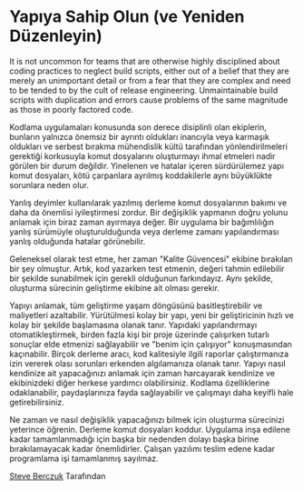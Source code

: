 # Yapıya Sahip Olun (ve Yeniden Düzenleyin)

It is not uncommon for teams that are otherwise highly disciplined about coding practices to neglect build scripts, either out of a belief that they are merely an unimportant detail or from a fear that they are complex and need to be tended to by the cult of release engineering. Unmaintainable build scripts with duplication and errors cause problems of the same magnitude as those in poorly factored code.

Kodlama uygulamaları konusunda son derece disiplinli olan ekiplerin, bunların yalnızca önemsiz bir ayrıntı oldukları inancıyla veya karmaşık oldukları ve serbest bırakma mühendislik kültü tarafından yönlendirilmeleri gerektiği korkusuyla komut dosyalarını oluşturmayı ihmal etmeleri nadir görülen bir durum değildir. Yinelenen ve hatalar içeren sürdürülemez yapı komut dosyaları, kötü çarpanlara ayrılmış koddakilerle aynı büyüklükte sorunlara neden olur.

Yanlış deyimler kullanılarak yazılmış derleme komut dosyalarının bakımı ve daha da önemlisi iyileştirmesi zordur. Bir değişiklik yapmanın doğru yolunu anlamak için biraz zaman ayırmaya değer. Bir uygulama bir bağımlılığın yanlış sürümüyle oluşturulduğunda veya derleme zamanı yapılandırması yanlış olduğunda hatalar görünebilir.

Geleneksel olarak test etme, her zaman "Kalite Güvencesi" ekibine bırakılan bir şey olmuştur. Artık, kod yazarken test etmenin, değeri tahmin edilebilir bir şekilde sunabilmek için gerekli olduğunun farkındayız. Aynı şekilde, oluşturma sürecinin geliştirme ekibine ait olması gerekir.

Yapıyı anlamak, tüm geliştirme yaşam döngüsünü basitleştirebilir ve maliyetleri azaltabilir. Yürütülmesi kolay bir yapı, yeni bir geliştiricinin hızlı ve kolay bir şekilde başlamasına olanak tanır. Yapıdaki yapılandırmayı otomatikleştirmek, birden fazla kişi bir proje üzerinde çalışırken tutarlı sonuçlar elde etmenizi sağlayabilir ve "benim için çalışıyor" konuşmasından kaçınabilir. Birçok derleme aracı, kod kalitesiyle ilgili raporlar çalıştırmanıza izin vererek olası sorunları erkenden algılamanıza olanak tanır. Yapıyı nasıl kendinize ait yapacağınızı anlamak için zaman harcayarak kendinize ve ekibinizdeki diğer herkese yardımcı olabilirsiniz. Kodlama özelliklerine odaklanabilir, paydaşlarınıza fayda sağlayabilir ve çalışmayı daha keyifli hale getirebilirsiniz.

Ne zaman ve nasıl değişiklik yapacağınızı bilmek için oluşturma sürecinizi yeterince öğrenin. Derleme komut dosyaları koddur. Uygulama inşa edilene kadar tamamlanmadığı için başka bir nedenden dolayı başka birine bırakılamayacak kadar önemlidirler. Çalışan yazılımı teslim edene kadar programlama işi tamamlanmış sayılmaz.

[Steve Berczuk](http://programmer.97things.oreilly.com/wiki/index.php/Steve_Berczuk) Tarafından